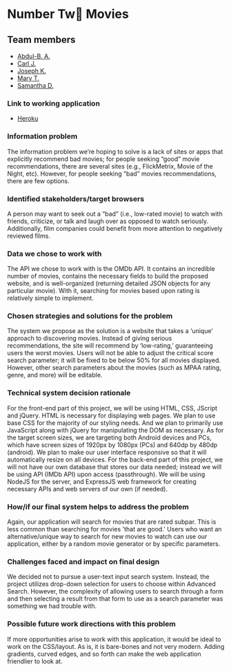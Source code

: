 # Number Tw💩 Movies
## Team members
  - [Abdul-B. A.](https://github.com/abdulbasir11)
  - [Carl J.](https://github.com/CarlJeanty)
  - [Joseph K.](https://github.com/jojokimys)
  - [Mary T.](https://github.com/marylt)
  - [Samantha D.](https://github.com/sammdowell)
### Link to working application
  - [Heroku](https://number-two-movies.herokuapp.com/)
### Information problem
  The information problem we’re hoping to solve is a lack of sites or apps that explicitly recommend bad movies; for people seeking “good” movie recommendations, there are several sites (e.g., FlickMetrix, Movie of the Night, etc). However, for people seeking “bad” movies recommendations, there are few options.
### Identified stakeholders/target browsers
  A person may want to seek out a “bad” (i.e., low-rated movie) to watch with friends, criticize, or talk and laugh over as opposed to watch seriously. Additionally, film companies could benefit from more attention to negatively reviewed films.
### Data we chose to work with
  The API we chose to work with is the OMDb API. It contains an incredible number of movies, contains the necessary fields to build the proposed website, and is well-organized (returning detailed JSON objects for any particular movie). With it, searching for movies based upon rating is relatively simple to implement.
### Chosen strategies and solutions for the problem
  The system we propose as the solution is a website that takes a ‘unique’ approach to discovering movies. Instead of giving serious recommendations, the site will recommend by ‘low-rating,’ guaranteeing users the worst movies. Users will not be able to adjust the critical score search parameter; it will be fixed to be below 50% for all movies displayed. However, other search parameters about the movies (such as MPAA rating, genre, and more) will be editable.
### Technical system decision rationale
  For the front-end part of this project, we will be using HTML, CSS, JScript and jQuery. HTML is necessary for displaying web pages. We plan to use base CSS for the majority of our styling needs. And we plan to primarily use JavaScript along with jQuery for manipulating the DOM as necessary.
  As for the target screen sizes, we are targeting both Android devices and PCs, which have screen sizes of 1920px by 1080px (PCs) and 640dp by 480dp (android). We plan to make our user interface responsive so that it will automatically resize on all devices.
  For the back-end part of this project, we will not have our own database that stores our data needed; instead we will be using API (IMDb API) upon access (passthrough). We will be using NodeJS for the server, and ExpressJS web framework for creating necessary APIs and web servers of our own (if needed).
### How/if our final system helps to address the problem
  Again, our application will search for movies that are rated subpar. This is less common than searching for movies 'that are good.' Users who want an alternative/unique way to search for new movies to watch can use our application, either by a random movie generator or by specific parameters.
### Challenges faced and impact on final design
  We decided not to pursue a user-text input search system. Instead, the project utilizes drop-down selection for users to choose within Advanced Search. However, the complexity of allowing users to search through a form and then selecting a result from that form to use as a search parameter was something we had trouble with. 
### Possible future work directions with this problem
  If more opportunities arise to work with this application, it would be ideal to work on the CSS/layout. As is, it is bare-bones and not very modern. Adding gradients, curved edges, and so forth can make the web application friendlier to look at.
